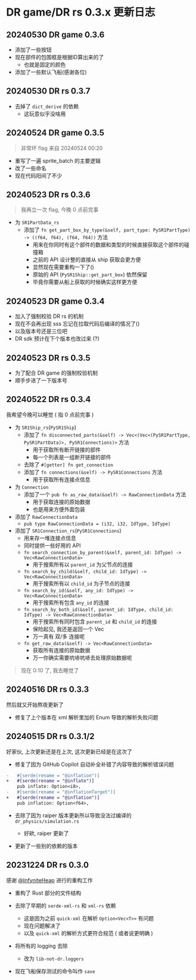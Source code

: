 # DR game/DR rs 0.3.x 更新日志

## 20240530 DR game 0.3.6

- 添加了一些按钮
- 现在部件的包围框是根据ID算出来的了
  - 也就是固定的颜色
- 添加了一些默认飞船(感谢各位)

## 20240530 DR rs 0.3.7

- 去掉了 `dict_derive` 的依赖
  - 这玩意似乎没啥用

## 20240524 DR game 0.3.5

> 非常坏 flag
> 来自 20240524 00:20

- 重写了一遍 sprite_batch 的主要逻辑
- 改了一些命名
- 现在代码阳间了不少

## 20240523 DR rs 0.3.6

> 我再立一次 flag, 今晚 0 点前完事

- 为 `SR1PartData_rs`
  - 添加了 `fn get_part_box_by_type(&self, part_type: PySR1PartType) -> ((f64, f64), (f64, f64))` 方法
    - 用来在你同时有这个部件的数据和类型的时候直接获取这个部件的碰撞箱
    - 之前的 API 设计整的直接从 ship 获取会更方便
    - 显然现在需要重构一下了()
    - 原始的 API (`PySR1Ship::get_part_box`) 依然保留
    - 毕竟你需要从船上获取的时候确实这样更方便

## 20240523 DR game 0.3.4

- 加入了强制校验 DR rs 的机制
- 现在不会再出现 sss 忘记在拉取代码后编译的情况了()
- 以及版本号还是三位吧
- DR sdk 预计在下个版本也改过来 (?)

## 20240523 DR rs 0.3.5

- 为了配合 DR game 的强制校验机制
- 顺手步进了一下版本号

## 20240522 DR rs 0.3.4

我希望今晚可以睡觉 ( 指 0 点前完事 )

- 为 `SR1Ship_rs`(`PySR1Ship`)
  - 添加了 `fn disconnected_parts(&self) -> Vec<(Vec<(PySR1PartType, PySR1PartData)>, PySR1Connections)>` 方法
    - 用于获取所有断开链接的部件
    - 每一个列表是一组断开链接的部件
  - 去除了 `#[getter] fn get_connection`
  - 添加了 `fn connections(&self) -> PySR1Connections` 方法
    - 用于获取所有连接点信息
- 为 `Connection`
  - 添加了一个 `pub fn as_raw_data(&self) -> RawConnectionData` 方法
    - 用于获取连接的原始数据
    - 也是用来方便外面包装
- 添加了 `RawConnectionData`
  - `pub type RawConnectionData = (i32, i32, IdType, IdType)`
- 添加了 `SR1Connection_rs`(`PySR1Connections`)
  - 用来存一堆连接点信息
  - 同时提供一些好用的 API
  - `fn search_connection_by_parent(&self, parent_id: IdType) -> Vec<RawConnectionData>`
    - 用于搜索所有以 `parent_id` 为父节点的连接
  - `fn search_by_child(&self, child_id: IdType) -> Vec<RawConnectionData>`
    - 用于搜索所有以 `child_id` 为子节点的连接
  - `fn search_by_id(&self, any_id: IdType) -> Vec<RawConnectionData>`
    - 用于搜索所有包含 `any_id` 的连接
  - `fn search_by_both_id(&self, parent_id: IdType, child_id: IdType) -> Vec<RawConnectionData>`
    - 用于搜索所有同时包含 `parent_id` 和 `child_id` 的连接
    - 保险起见, 我还是返回一个 Vec
    - 万一真有 双/多 连接呢
  - `fn get_raw_data(&self) -> Vec<RawConnectionData>`
    - 获取所有连接的原始数据
    - 万一你确实需要吭哧吭哧去处理原始数据呢

> 现在 0:10 了, 我去睡觉了

## 20240516 DR rs 0.3.3

然后就又开始熬夜更新了

- 修复了上个版本在 xml 解析里加的 Enum 导致的解析失败问题

## 20240515 DR rs 0.3.1/2

好家伙, 上次更新还是在上次, 这次更新已经是在这次了

- 修复了因为 GitHub Copilot 自动补全补错了内容导致的解析错误问题

```diff title="mods/dr_game/Difficult_Rocket_rs/src/src/sr1_parse/data_structure/ship.rs"
-   #[serde(rename = "@inflation")]
+   #[serde(rename = "@inflate")]
    pub inflate: Option<i8>,
-   #[serde(rename = "@inflationTarget")]
+   #[serde(rename = "@inflation")]
    pub inflation: Option<f64>,
```

- 去除了因为 raiper 版本更新所以导致没法过编译的 `dr_physics/simulation.rs`
  - 好欸, raiper 更新了

- 更新了一些别的依赖的版本

## 20231224 DR rs 0.3.0

感谢 [@InfyniteHeap](https://github.com/InfyniteHeap) 进行的重构工作

- 重构了 Rust 部分的文件结构
- 去除了早期的 `serde-xml-rs` 和 `xml-rs` 依赖
  - 这是因为之前 `quick-xml` 在解析 `Option<Vec<T>>` 有问题
  - 现在问题解决了
  - 以及 `quick-xml` 的解析方式更符合规范 ( 或者说更明确 )

- 将所有的 logging 去除
  - 改为 `lib-not-dr.loggers`

- 现在飞船保存测试的命令叫作 `save`
